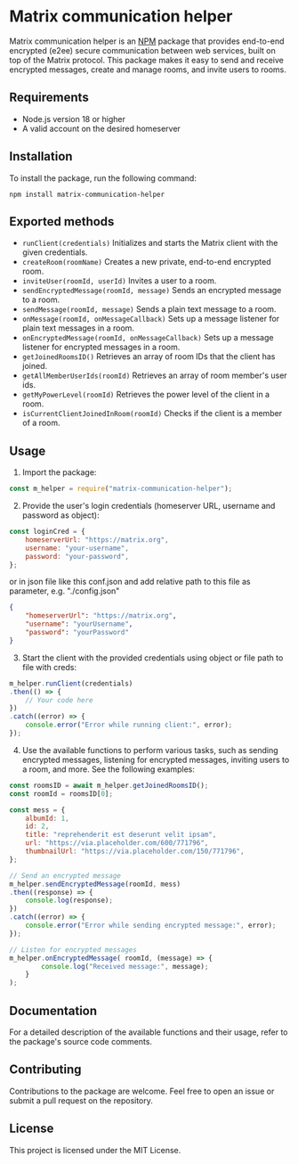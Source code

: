 
# Matrix communication helper

Matrix communication helper is an [NPM](https://www.npmjs.com/package/matrix-communication-helper) package that provides end-to-end encrypted (e2ee) 
secure communication between web services, built on top of the Matrix protocol.
This package makes it easy to send and receive encrypted messages, 
create and manage rooms, and invite users to rooms.

## Requirements

- Node.js version 18 or higher
- A valid account on the desired homeserver

## Installation

To install the package, run the following command:

```
npm install matrix-communication-helper
```
## Exported methods

- `runClient(credentials)` Initializes and starts the Matrix client with the given credentials.
- `createRoom(roomName)` Creates a new private, end-to-end encrypted room.
- `inviteUser(roomId, userId)` Invites a user to a room. 
- `sendEncryptedMessage(roomId, message)` Sends an encrypted message to a room. 
- `sendMessage(roomId, message)` Sends a plain text message to a room.
- `onMessage(roomId, onMessageCallback)` Sets up a message listener for plain text messages in a room.
- `onEncryptedMessage(roomId, onMessageCallback)` Sets up a message listener for encrypted messages in a room.
- `getJoinedRoomsID()` Retrieves an array of room IDs that the client has joined.
- `getAllMemberUserIds(roomId)` Retrieves an array of room member's user ids.
- `getMyPowerLevel(roomId)` Retrieves the power level of the client in a room. 
- `isCurrentClientJoinedInRoom(roomId)` Checks if the client is a member of a room.


## Usage

1. Import the package:

```javascript
const m_helper = require("matrix-communication-helper");
```

2. Provide the user's login credentials (homeserver URL, username and password as object):

```javascript
const loginCred = {
    homeserverUrl: "https://matrix.org",
    username: "your-username",
    password: "your-password",
};
```
   or in json file like this conf.json and add relative path to this file as parameter, e.g. "./config.json"  
``` json
{
    "homeserverUrl": "https://matrix.org",
    "username": "yourUsername",
    "password": "yourPassword"
}
```
3. Start the client with the provided credentials using object or file path to file with creds:

```javascript
m_helper.runClient(credentials)
.then(() => {
    // Your code here
})
.catch((error) => {
    console.error("Error while running client:", error);
});
```

4. Use the available functions to perform various tasks, such as sending encrypted messages, listening for encrypted messages, inviting users to a room, and more. See the following examples:

```javascript
const roomsID = await m_helper.getJoinedRoomsID();
const roomId = roomsID[0];

const mess = {
    albumId: 1,
    id: 2,
    title: "reprehenderit est deserunt velit ipsam",
    url: "https://via.placeholder.com/600/771796",
    thumbnailUrl: "https://via.placeholder.com/150/771796",
};

// Send an encrypted message
m_helper.sendEncryptedMessage(roomId, mess)
.then((response) => {
    console.log(response);
})
.catch((error) => {
    console.error("Error while sending encrypted message:", error);
});

// Listen for encrypted messages
m_helper.onEncryptedMessage( roomId, (message) => {
        console.log("Received message:", message);
    }
);
```

## Documentation

For a detailed description of the available functions and their usage, refer to the package's source code comments.

## Contributing

Contributions to the package are welcome. Feel free to open an issue or submit a pull request on the repository.

## License

This project is licensed under the MIT License.